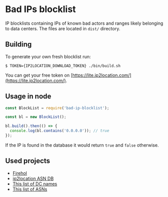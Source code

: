 # Bad IPs blocklist

IP blocklists containing IPs of known bad actors and ranges likely belonging to data centers.
The files are located in `dist/` directory.

## Building
To generate your own fresh blocklist run:
```shell script
$ TOKEN={IP2LOCATION_DOWNLOAD_TOKEN} ./bin/build.sh
```

You can get your free token on [https://lite.ip2location.com/](https://lite.ip2location.com/).  

## Usage in node

```javascript
const BlockList = require('bad-ip-blocklist');

const bl = new BlockList();

bl.build().then(() => {
  console.log(bl.contains('0.0.0.0')); // true
});
```

If the IP is found in the database it would return `true` and `false` otherwise.

## Used projects

* [Firehol](https://github.com/firehol/blocklist-ipsets)
* [ip2location ASN DB](https://lite.ip2location.com/database/ip-asn)
* [This list of DC names](https://udger.com/resources/datacenter-list)
* [This list of ASNs](https://github.com/brianhama/bad-asn-list/blob/master/bad-asn-list.csv)
